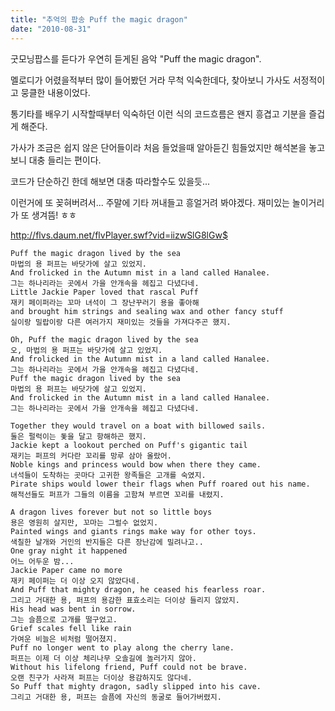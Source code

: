 ```yaml
---
title: "추억의 팝송 Puff the magic dragon"
date: "2010-08-31"
---
```


굿모닝팝스를 듣다가 우연히 듣게된 음악 "Puff the magic dragon".

멜로디가 어렸을적부터 많이 들어봤던 거라 무척 익숙한데다, 찾아보니 가사도 서정적이고 뭉클한 내용이었다.

통기타를 배우기 시작할때부터 익숙하던 이런 식의 코드흐름은 왠지 흥겹고 기분을 즐겁게 해준다.

가사가 조금은 쉽지 않은 단어들이라 처음 들었을때 알아듣긴 힘들었지만 해석본을 놓고 보니 대충 들리는 편이다.

코드가 단순하긴 한데 해보면 대충 따라할수도 있을듯...

이런거에 또 꽂혀버려서... 주말에 기타 꺼내들고 흥얼거려 봐야겠다. 재미있는 놀이거리가 또 생겨뜸! ㅎㅎ

<http://flvs.daum.net/flvPlayer.swf?vid=iizwSlG8lGw$>

```
Puff the magic dragon lived by the sea   
마법의 용 퍼프는 바닷가에 살고 있었지.  
And frolicked in the Autumn mist in a land called Hanalee.   
그는 하나리라는 곳에서 가을 안개속을 헤집고 다녔다네.  
Little Jackie Paper loved that rascal Puff   
재키 페이퍼라는 꼬마 녀석이 그 장난꾸러기 용을 좋아해  
and brought him strings and sealing wax and other fancy stuff  
실이랑 밀랍이랑 다른 여러가지 재미있는 것들을 가져다주곤 했지.  
  
Oh, Puff the magic dragon lived by the sea   
오, 마법의 용 퍼프는 바닷가에 살고 있었지.  
And frolicked in the Autumn mist in a land called Hanalee.  
그는 하나리라는 곳에서 가을 안개속을 헤집고 다녔다네.  
Puff the magic dragon lived by the sea   
마법의 용 퍼프는 바닷가에 살고 있었지.  
And frolicked in the Autumn mist in a land called Hanalee.  
그는 하나리라는 곳에서 가을 안개속을 헤집고 다녔다네.  
  
Together they would travel on a boat with billowed sails.   
둘은 펄럭이는 돛을 달고 항해하곤 했지.  
Jackie kept a lookout perched on Puff's gigantic tail   
재키는 퍼프의 커다란 꼬리를 망루 삼아 올랐어.  
Noble kings and princess would bow when there they came.   
녀석들이 도착하는 곳마다 고귀한 왕족들은 고개를 숙였지.  
Pirate ships would lower their flags when Puff roared out his name.   
해적선들도 퍼프가 그들의 이름을 고함쳐 부르면 꼬리를 내렸지.  
  
A dragon lives forever but not so little boys   
용은 영원히 살지만, 꼬마는 그럴수 없었지.  
Painted wings and giants rings make way for other toys.   
색칠한 날개와 거인의 반지들은 다른 장난감에 밀려나고..  
One gray night it happened   
어느 어두운 밤...   
Jackie Paper came no more   
재키 페이퍼는 더 이상 오지 않았다네.  
And Puff that mighty dragon, he ceased his fearless roar.   
그리고 거대한 용, 퍼프의 용감한 표효소리는 더이상 들리지 않았지.  
His head was bent in sorrow.  
그는 슬픔으로 고개를 떨구었고.  
Grief scales fell like rain  
가여운 비늘은 비처럼 떨어졌지.  
Puff no longer went to play along the cherry lane.   
퍼프는 이제 더 이상 체리나무 오솔길에 놀러가지 않아.   
Without his lifelong friend, Puff could not be brave.  
오랜 친구가 사라져 퍼프는 더이상 용감하지도 않다네.  
So Puff that mighty dragon, sadly slipped into his cave.   
그리고 거대한 용, 퍼프는 슬픔에 자신의 동굴로 들어가버렸지.
```
